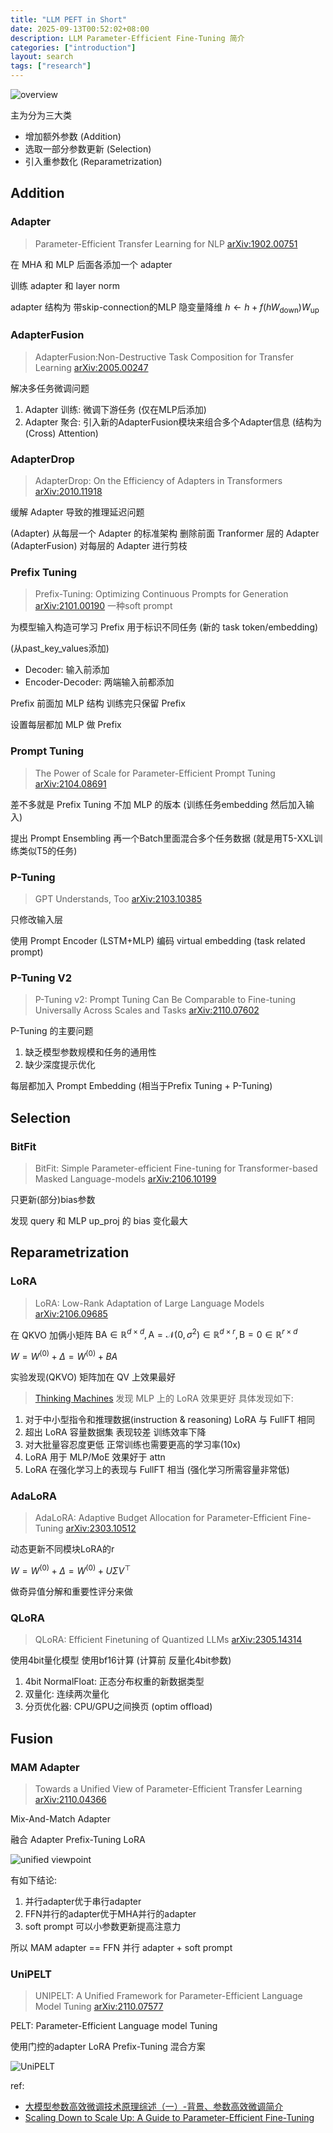 ```yaml
---
title: "LLM PEFT in Short"
date: 2025-09-13T00:52:02+08:00
description: LLM Parameter-Efficient Fine-Tuning 简介
categories: ["introduction"]
layout: search
tags: ["research"]
---
```


![overview](images/peft/taxonomy.png)

主为分为三大类
- 增加额外参数 (Addition)
- 选取一部分参数更新 (Selection)
- 引入重参数化 (Reparametrization)

## Addition

### Adapter

> Parameter-Efficient Transfer Learning for NLP [arXiv:1902.00751](https://arxiv.org/abs/1902.00751)

在 MHA 和 MLP 后面各添加一个 adapter

训练 adapter 和 layer norm

adapter 结构为 带skip-connection的MLP 隐变量降维 $h \leftarrow h + f(hW_{\text{down}})W_{\text{up}}$

### AdapterFusion

> AdapterFusion:Non-Destructive Task Composition for Transfer Learning [arXiv:2005.00247](https://arxiv.org/abs/2005.00247)

解决多任务微调问题

1. Adapter 训练: 微调下游任务 (仅在MLP后添加)
2. Adapter 聚合: 引入新的AdapterFusion模块来组合多个Adapter信息 (结构为(Cross) Attention)

### AdapterDrop

> AdapterDrop: On the Efficiency of Adapters in Transformers [arXiv:2010.11918](https://arxiv.org/abs/2010.11918)

缓解 Adapter 导致的推理延迟问题

(Adapter) 从每层一个 Adapter 的标准架构 删除前面 Tranformer 层的 Adapter
(AdapterFusion) 对每层的 Adapter 进行剪枝


### Prefix Tuning

> Prefix-Tuning: Optimizing Continuous Prompts for Generation [arXiv:2101.00190](https://arxiv.org/abs/2101.00190) 一种soft prompt

为模型输入构造可学习 Prefix 用于标识不同任务 (新的 task token/embedding)

(从past_key_values添加)
- Decoder: 输入前添加
- Encoder-Decoder: 两端输入前都添加

Prefix 前面加 MLP 结构 训练完只保留 Prefix

设置每层都加 MLP 做 Prefix

### Prompt Tuning

> The Power of Scale for Parameter-Efficient Prompt Tuning [arXiv:2104.08691](https://arxiv.org/abs/2104.08691)

差不多就是 Prefix Tuning 不加 MLP 的版本 (训练任务embedding 然后加入输入)

提出 Prompt Ensembling 再一个Batch里面混合多个任务数据 (就是用T5-XXL训练类似T5的任务)

### P-Tuning

> GPT Understands, Too [arXiv:2103.10385](https://arxiv.org/abs/2103.10385)

只修改输入层

使用 Prompt Encoder (LSTM+MLP) 编码 virtual embedding (task related prompt)


### P-Tuning V2

> P-Tuning v2: Prompt Tuning Can Be Comparable to Fine-tuning Universally Across Scales and Tasks [arXiv:2110.07602](https://arxiv.org/abs/2110.07602)

P-Tuning 的主要问题
1. 缺乏模型参数规模和任务的通用性
2. 缺少深度提示优化

每层都加入 Prompt Embedding (相当于Prefix Tuning + P-Tuning)


## Selection

### BitFit

> BitFit: Simple Parameter-efficient Fine-tuning for Transformer-based Masked Language-models [arXiv:2106.10199](https://arxiv.org/abs/2106.10199)

只更新(部分)bias参数

发现 query 和 MLP up_proj 的 bias 变化最大


## Reparametrization

### LoRA

> LoRA: Low-Rank Adaptation of Large Language Models [arXiv:2106.09685](https://arxiv.org/abs/2106.09685)

在 QKVO 加俩小矩阵 $\text{BA}\in \mathbb{R}^{d\times d}, \text{A}=\mathcal{N}(0, \sigma^2)\in \mathbb{R}^{d\times r}, \text{B}=0\in\mathbb{R}^{r\times d}$

$W = W^{(0)}+ \Delta = W^{(0)}+BA$

实验发现(QKVO) 矩阵加在 QV 上效果最好

> [Thinking Machines](https://thinkingmachines.ai/blog/lora/) 发现 MLP 上的 LoRA 效果更好
具体发现如下:
1. 对于中小型指令和推理数据(instruction & reasoning) LoRA 与 FullFT 相同
2. 超出 LoRA 容量数据集 表现较差 训练效率下降
3. 对大批量容忍度更低 正常训练也需要更高的学习率(10x)
4. LoRA 用于 MLP/MoE 效果好于 attn
5. LoRA 在强化学习上的表现与 FullFT 相当 (强化学习所需容量非常低)

### AdaLoRA

> AdaLoRA: Adaptive Budget Allocation for Parameter-Efficient Fine-Tuning [arXiv:2303.10512](https://arxiv.org/abs/2303.10512)

动态更新不同模块LoRA的r

$W = W^{(0)}+ \Delta = W^{(0)}+U\Sigma V^\top$

做奇异值分解和重要性评分来做

### QLoRA

> QLoRA: Efficient Finetuning of Quantized LLMs [arXiv:2305.14314](https://arxiv.org/abs/2305.14314)

使用4bit量化模型 使用bf16计算 (计算前 反量化4bit参数)

1. 4bit NormalFloat: 正态分布权重的新数据类型
2. 双量化: 连续两次量化
3. 分页优化器: CPU/GPU之间换页 (optim offload)


## Fusion

### MAM Adapter

> Towards a Unified View of Parameter-Efficient Transfer Learning [arXiv:2110.04366](https://arxiv.org/abs/2110.04366)

Mix-And-Match Adapter

融合 Adapter Prefix-Tuning LoRA

![unified viewpoint](images/peft/unified.png)

有如下结论:
1. 并行adapter优于串行adapter
2. FFN并行的adapter优于MHA并行的adapter
3. soft prompt 可以小参数更新提高注意力

所以 MAM adapter == FFN 并行 adapter + soft prompt

### UniPELT

> UNIPELT: A Unified Framework for Parameter-Efficient Language Model Tuning [arXiv:2110.07577](https://arxiv.org/abs/2110.07577)

PELT: Parameter-Efficient Language model Tuning

使用门控的adapter LoRA Prefix-Tuning 混合方案

![UniPELT](images/peft/unipelt.png)



ref:
- [大模型参数高效微调技术原理综述（一）-背景、参数高效微调简介](https://zhuanlan.zhihu.com/p/635152813)
- [Scaling Down to Scale Up: A Guide to Parameter-Efficient Fine-Tuning](https://arxiv.org/abs/2303.15647)